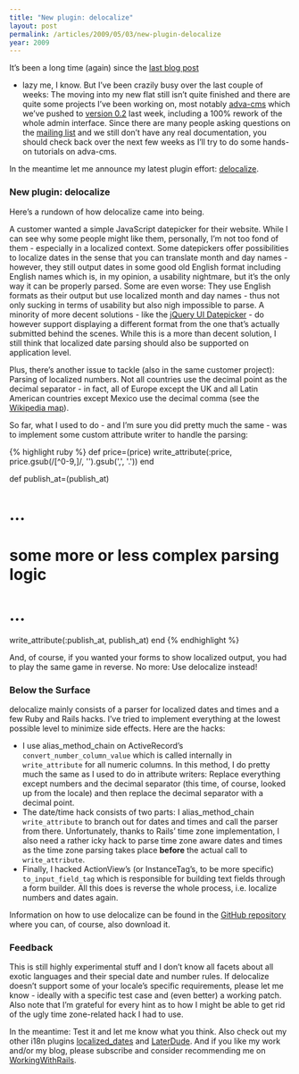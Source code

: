 ```yaml
---
title: "New plugin: delocalize"
layout: post
permalink: /articles/2009/05/03/new-plugin-delocalize
year: 2009
---
```


It’s been a long time (again) since the [last blog
post](http://www.railway.at/articles/2009/02/07/dont-let-implementation-issues-affect-user-experience)
- lazy me, I know. But I’ve been crazily busy over the last couple of
weeks: The moving into my new flat still isn’t quite finished and there
are quite some projects I’ve been working on, most notably
[adva-cms](http://github.com/svenfuchs/adva_cms) which we’ve pushed to
[version
0.2](http://adva-cms.org/2009/4/28/out-now-adva-cms-0-2-0-the-accessibility-release)
last week, including a 100% rework of the whole admin interface. Since
there are many people asking questions on the [mailing
list](http://groups.google.com/group/adva-cms) and we still don’t have
any real documentation, you should check back over the next few weeks as
I’ll try to do some hands-on tutorials on adva-cms.

In the meantime let me announce my latest plugin effort:
[delocalize](http://github.com/clemens/delocalize).

### New plugin: delocalize

Here’s a rundown of how delocalize came into being.

A customer wanted a simple JavaScript datepicker for their website.
While I can see why some people might like them, personally, I’m not too
fond of them - especially in a localized context. Some datepickers offer
possibilities to localize dates in the sense that you can translate
month and day names - however, they still output dates in some good old
English format including English names which is, in my opinion, a
usability nightmare, but it’s the only way it can be properly parsed.
Some are even worse: They use English formats as their output but use
localized month and day names - thus not only sucking in terms of
usability but also nigh impossible to parse. A minority of more decent
solutions - like the [jQuery UI
Datepicker](http://jqueryui.com/demos/datepicker/) - do however support
displaying a different format from the one that’s actually submitted
behind the scenes. While this is a more than decent solution, I still
think that localized date parsing should also be supported on
application level.

Plus, there’s another issue to tackle (also in the same customer
project): Parsing of localized numbers. Not all countries use the
decimal point as the decimal separator - in fact, all of Europe except
the UK and all Latin American countries except Mexico use the decimal
comma (see the [Wikipedia
map](http://en.wikipedia.org/wiki/File:DecimalSeparator.png)).

So far, what I used to do - and I’m sure you did pretty much the same -
was to implement some custom attribute writer to handle the parsing:

{% highlight ruby %}
def price=(price)
  write_attribute(:price, price.gsub(/[^0-9,]/, '').gsub(',', '.'))
end

def publish_at=(publish_at)
  # ...
  # some more or less complex parsing logic
  # ...
  write_attribute(:publish_at, publish_at)
end
{% endhighlight %}

And, of course, if you wanted your forms to show localized output, you
had to play the same game in reverse. No more: Use delocalize instead!

### Below the Surface

delocalize mainly consists of a parser for localized dates and times and
a few Ruby and Rails hacks. I’ve tried to implement everything at the
lowest possible level to minimize side effects. Here are the hacks:

-   I use alias_method_chain on ActiveRecord’s
    `convert_number_column_value` which is called internally in
    `write_attribute` for all numeric columns. In this method, I do
    pretty much the same as I used to do in attribute writers: Replace
    everything except numbers and the decimal separator (this time, of
    course, looked up from the locale) and then replace the decimal
    separator with a decimal point.
-   The date/time hack consists of two parts: I alias_method_chain
    `write_attribute` to branch out for dates and times and call the
    parser from there. Unfortunately, thanks to Rails’ time zone
    implementation, I also need a rather icky hack to parse time zone
    aware dates and times as the time zone parsing takes place
    **before** the actual call to `write_attribute`.
-   Finally, I hacked ActionView’s (or InstanceTag’s, to be more
    specific) `to_input_field_tag` which is responsible for building
    text fields through a form builder. All this does is reverse the
    whole process, i.e. localize numbers and dates again.

Information on how to use delocalize can be found in the [GitHub
repository](http://github.com/clemens/delocalize) where you can, of
course, also download it.

### Feedback

This is still highly experimental stuff and I don’t know all facets
about all exotic languages and their special date and number rules. If
delocalize doesn’t support some of your locale’s specific requirements,
please let me know - ideally with a specific test case and (even better)
a working patch. Also note that I’m grateful for every hint as to how I
might be able to get rid of the ugly time zone-related hack I had to
use.

In the meantime: Test it and let me know what you think. Also check out
my other i18n plugins
[localized_dates](http://github.com/clemens/localized_dates) and
[LaterDude](http://github.com/clemens/later_dude). And if you like my
work and/or my blog, please subscribe and consider recommending me on
[WorkingWithRails](http://www.workingwithrails.com/person/8252-clemens-kofler).
